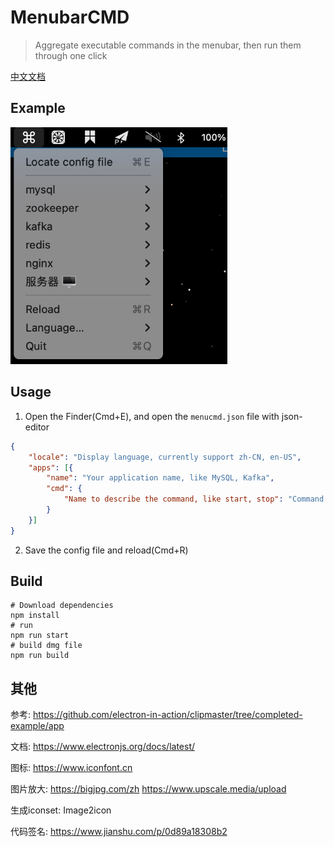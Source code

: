 # MenubarCMD

> Aggregate executable commands in the menubar, then run them through one click

[中文文档](./README.md)


## Example

<img src="doc/en.jpg" alt="snap_1" style="zoom: 67%;" />



## Usage

1. Open the Finder(Cmd+E), and open the `menucmd.json` file with json-editor

```json
{
    "locale": "Display language, currently support zh-CN, en-US",
    "apps": [{
        "name": "Your application name, like MySQL, Kafka",
        "cmd": {
            "Name to describe the command, like start, stop": "Command to execute, mind if your command should run with special shell"
        }
    }]
}
```

2. Save the config file and reload(Cmd+R)



## Build

```shell
# Download dependencies
npm install
# run
npm run start
# build dmg file
npm run build
```



## 其他

参考: https://github.com/electron-in-action/clipmaster/tree/completed-example/app

文档: https://www.electronjs.org/docs/latest/

图标: https://www.iconfont.cn

图片放大: https://bigjpg.com/zh  https://www.upscale.media/upload

生成iconset: Image2icon

代码签名: https://www.jianshu.com/p/0d89a18308b2

